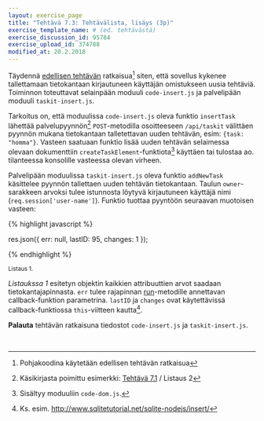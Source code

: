 ```yaml
---
layout: exercise_page
title: "Tehtävä 7.3: Tehtävälista, lisäys (3p)"
exercise_template_name: # (ed. tehtävästä)
exercise_discussion_id: 95784
exercise_upload_id: 374788
modified_at: 20.2.2018
---
```


Täydennä [edellisen tehtävän](../tehtava72) ratkaisua[^pohja] siten, että sovellus
kykenee tallettamaan tietokantaan kirjautuneen käyttäjän omistukseen uusia tehtäviä.
Toiminnon toteuttavat selainpään moduuli
`code-insert.js` ja palvelipään moduuli `taskit-insert.js`.

[^pohja]: Pohjakoodina käytetään edellisen tehtävän ratkaisua

Tarkoitus on, että moduulissa `code-insert.js` oleva funktio `insertTask`
lähettää palvelupyynnön[^esim] `POST`-metodilla osoitteeseen `/api/taskit` välittäen
pyynnön mukana tietokantaan talletettavan uuden tehtävän, esim: `{task: "homma"}`.
Vasteen saatuaan funktio lisää uuden tehtävän selaimessa olevaan dokumenttiin
`createTaskElement`-funktiota[^createTaskElement] käyttäen
tai tulostaa ao. tilanteessa konsolille vasteessa olevan virheen.

[^esim]: Käsikirjasta poimittu esimerkki: [Tehtävä 7.1](../tehtava71) / Listaus 2
[^createTaskElement]: Sisältyy moduuliin `code-dom.js`.

Palvelipään moduulissa `taskit-insert.js` oleva funktio `addNewTask` käsittelee
pyynnön tallettaen uuden tehtävän tietokantaan. Taulun `owner`-sarakkeen
arvoksi tulee istunnosta löytyvä kirjautuneen käyttäjä nimi
(`req.session['user-name']`). Funktio tuottaa pyyntöön seuraavan muotoisen
vasteen:

{% highlight javascript  %}

res.json({
    err: null,
    lastID: 95,
    changes: 1
});

{% endhighlight %}

<small>Listaus 1.</small>

*Listaukssa 1* esitetyn objektin kaikkien attribuuttien arvot saadaan
tietokantajapinnasta. `err` tulee rajapinnan [run][run]-metodille
annettavan callback-funktion  parametrina. `lastID`  ja `changes` ovat
käytettävissä callback-funktiossa `this`-viitteen kautta[^esim2].

[run]: https://github.com/mapbox/node-sqlite3/wiki/API#databaserunsql-param--callback
[^esim2]: Ks. esim. <http://www.sqlitetutorial.net/sqlite-nodejs/insert/>


**Palauta** tehtävän ratkaisuna tiedostot `code-insert.js` ja
`taskit-insert.js`.

<br/>
